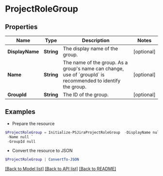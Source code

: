 # ProjectRoleGroup
## Properties

Name | Type | Description | Notes
------------ | ------------- | ------------- | -------------
**DisplayName** | **String** | The display name of the group. | [optional] 
**Name** | **String** | The name of the group. As a group&#39;s name can change, use of &#x60;groupId&#x60; is recommended to identify the group. | [optional] 
**GroupId** | **String** | The ID of the group. | [optional] 

## Examples

- Prepare the resource
```powershell
$ProjectRoleGroup = Initialize-PSJiraProjectRoleGroup  -DisplayName null `
 -Name null `
 -GroupId null
```

- Convert the resource to JSON
```powershell
$ProjectRoleGroup | ConvertTo-JSON
```

[[Back to Model list]](../README.md#documentation-for-models) [[Back to API list]](../README.md#documentation-for-api-endpoints) [[Back to README]](../README.md)

